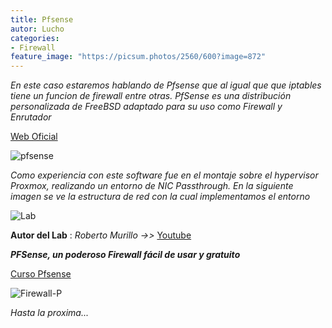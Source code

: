 ```yaml
---
title: Pfsense
autor: Lucho
categories:
- Firewall
feature_image: "https://picsum.photos/2560/600?image=872"
---
```


_En este caso estaremos hablando de Pfsense que al igual que que iptables tiene un funcion de firewall entre otras. PfSense es una distribución personalizada de FreeBSD adaptado para su uso como Firewall y Enrutador_

[Web Oficial](https://www.pfsense.org/)

![pfsense](https://www.enovatics.es/web/image/552/pfSenseColorLogoRegisteredRGB.png?access_token=1c7d053b-5148-49f5-8f23-45f1e3b5a0bc)

_Como experiencia con este software fue en el montaje sobre el hypervisor Proxmox, realizando un entorno de NIC Passthrough. En la siguiente imagen se ve la estructura de red con la cual implementamos el entorno_

![Lab](https://i2.wp.com/robertomurillo.net/wp-content/uploads/2020/06/proxmox-y-pfsense-NIC-Passthrough.jpg?resize=1024%2C602&ssl=1)

**Autor del Lab** : _Roberto Murillo_ _->>_ [Youtube](https://www.youtube.com/c/RobertoMurillo)

_**PFSense, un poderoso Firewall fácil de usar y gratuito**_

[Curso Pfsense](https://www.youtube.com/watch?v=_0aEmhCfWg8&list=PL71fhkRaMiF7PbHbFPDVHdkrrLvViCWaO)

![Firewall-P](https://www.zyxel.com/library/assets/products/atp/reputation-filter.gif)

_Hasta la proxima..._

